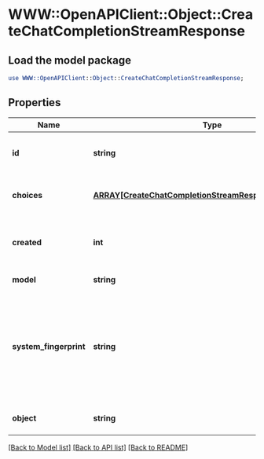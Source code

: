 # WWW::OpenAPIClient::Object::CreateChatCompletionStreamResponse

## Load the model package
```perl
use WWW::OpenAPIClient::Object::CreateChatCompletionStreamResponse;
```

## Properties
Name | Type | Description | Notes
------------ | ------------- | ------------- | -------------
**id** | **string** | A unique identifier for the chat completion. Each chunk has the same ID. | 
**choices** | [**ARRAY[CreateChatCompletionStreamResponseChoicesInner]**](CreateChatCompletionStreamResponseChoicesInner.md) | A list of chat completion choices. Can be more than one if &#x60;n&#x60; is greater than 1. | 
**created** | **int** | The Unix timestamp (in seconds) of when the chat completion was created. Each chunk has the same timestamp. | 
**model** | **string** | The model to generate the completion. | 
**system_fingerprint** | **string** | This fingerprint represents the backend configuration that the model runs with. Can be used in conjunction with the &#x60;seed&#x60; request parameter to understand when backend changes have been made that might impact determinism.  | [optional] 
**object** | **string** | The object type, which is always &#x60;chat.completion.chunk&#x60;. | 

[[Back to Model list]](../README.md#documentation-for-models) [[Back to API list]](../README.md#documentation-for-api-endpoints) [[Back to README]](../README.md)


